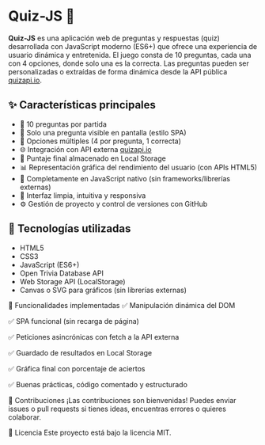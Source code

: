 # Quiz-JS 🧠

**Quiz-JS** es una aplicación web de preguntas y respuestas (quiz) desarrollada con JavaScript moderno (ES6+) que ofrece una experiencia de usuario dinámica y entretenida. El juego consta de 10 preguntas, cada una con 4 opciones, donde solo una es la correcta. Las preguntas pueden ser personalizadas o extraídas de forma dinámica desde la API pública [quizapi.io](quizapi.io).

## ✨ Características principales

-   🎯 10 preguntas por partida
-   🔄 Solo una pregunta visible en pantalla (estilo SPA)
-   🧠 Opciones múltiples (4 por pregunta, 1 correcta)
-   🌐 Integración con API externa [quizapi.io](https://quizapi.io/)
-   💾 Puntaje final almacenado en Local Storage
-   📊 Representación gráfica del rendimiento del usuario (con APIs HTML5)
-   🧩 Completamente en JavaScript nativo (sin frameworks/librerías externas)
-   🌈 Interfaz limpia, intuitiva y responsiva
-   ⚙️ Gestión de proyecto y control de versiones con GitHub

## 🚀 Tecnologías utilizadas

-   HTML5
-   CSS3
-   JavaScript (ES6+)
-   Open Trivia Database API
-   Web Storage API (LocalStorage)
-   Canvas o SVG para gráficos (sin librerías externas)

🧪 Funcionalidades implementadas
✅ Manipulación dinámica del DOM

✅ SPA funcional (sin recarga de página)

✅ Peticiones asincrónicas con fetch a la API externa

✅ Guardado de resultados en Local Storage

✅ Gráfica final con porcentaje de aciertos

✅ Buenas prácticas, código comentado y estructurado

📝 Contribuciones
¡Las contribuciones son bienvenidas! Puedes enviar issues o pull requests si tienes ideas, encuentras errores o quieres colaborar.

📄 Licencia
Este proyecto está bajo la licencia MIT.
